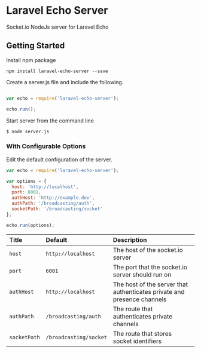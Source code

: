 # Laravel Echo Server

Socket.io NodeJs server for Laravel Echo

## Getting Started

Install npm package

```
npm install laravel-echo-server --save
```

Create a server.js file and include the following.

```js

var echo = require('laravel-echo-server');

echo.run();

```

Start server from the command line

```
$ node server.js
```


### With Configurable Options

Edit the default configuration of the server.

```js
var echo = require('laravel-echo-server');

var options = {
  host: 'http://localhost',
  port: 6001,
  authHost: 'http://example.dev',
  authPath: '/broadcasting/auth',
  socketPath: '/broadcasting/socket'
};

echo.run(options);
```

| Title | Default | Description |
| :------------- | :------------- | :------------- |
| `host` | `http://localhost` | The host of the socket.io server |
| `port` | `6001` | The port that the socket.io server should run on |
| `authHost` | `http://localhost` | The host of the server that authenticates private and presence channels  |
| `authPath` | `/broadcasting/auth` | The route that authenticates private channels  |
| `socketPath` | `/broadcasting/socket` | The route that stores socket identifiers |
